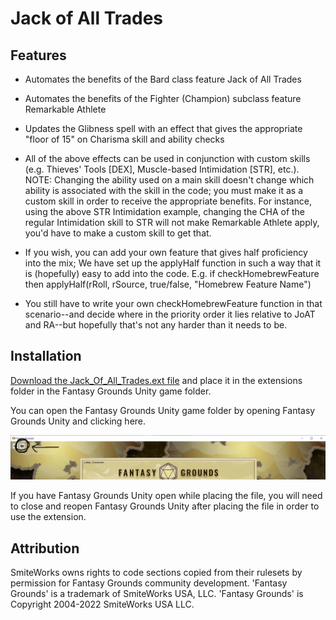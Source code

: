 # Jack of All Trades
## Features
* Automates the benefits of the Bard class feature Jack of All Trades
* Automates the benefits of the Fighter (Champion) subclass feature Remarkable Athlete
* Updates the Glibness spell with an effect that gives the appropriate "floor of 15" on Charisma skill and ability checks

* All of the above effects can be used in conjunction with custom skills (e.g. Thieves' Tools [DEX], Muscle-based Intimidation [STR], etc.).
NOTE: Changing the ability used on a main skill doesn't change which ability is associated with the skill in the code; you must make it as a custom skill in order to receive the appropriate benefits. 
For instance, using the above STR Intimidation example, changing the CHA of the regular Intimidation skill to STR will not make Remarkable Athlete apply, you'd have to make a custom skill to get that.

* If you wish, you can add your own feature that gives half proficiency into the mix; We have set up the applyHalf function in such a way that it is (hopefully) easy to add into the code.
E.g. if checkHomebrewFeature then
		applyHalf(rRoll, rSource, true/false, "Homebrew Feature Name")
* You still have to write your own checkHomebrewFeature function in that scenario--and decide where in the priority order it lies relative to JoAT and RA--but hopefully that's not any harder than it needs to be.

## Installation

[Download the Jack_Of_All_Trades.ext file](https://github.com/ThatDudeThatIsOverThere/Jack_of_All_Trades_plus_Glibness/releases) and place it in the extensions folder in the Fantasy Grounds Unity game folder.

You can open the Fantasy Grounds Unity game folder by opening Fantasy Grounds Unity and clicking here. 

![Screenshot of the thing you need to click in Fantasy Grounds Unity](https://github.com/ThatDudeThatIsOverThere/File-Holder/blob/main/Readme-Images/FGU-Folder-Open.png)

If you have Fantasy Grounds Unity open while placing the file, you will need to close and reopen Fantasy Grounds Unity after placing the file in order to use the extension.

## Attribution
SmiteWorks owns rights to code sections copied from their rulesets by permission for Fantasy Grounds community development.
'Fantasy Grounds' is a trademark of SmiteWorks USA, LLC.
'Fantasy Grounds' is Copyright 2004-2022 SmiteWorks USA LLC.
